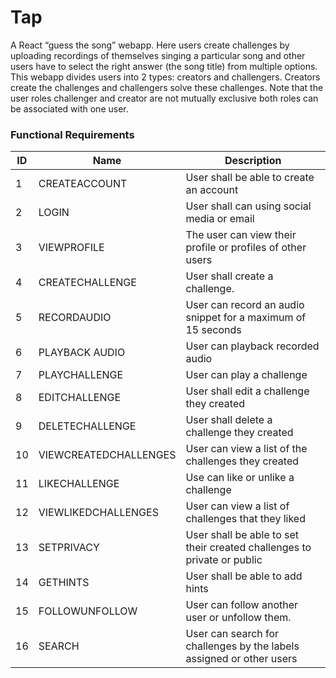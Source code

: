 # Tap

A React “guess the song” webapp. Here users create challenges by uploading recordings of themselves singing a particular song and other users have to select the right answer (the song title) from multiple options. This webapp divides users into 2 types: creators and challengers. Creators create the challenges and challengers solve these challenges. Note that the user roles challenger and creator are not mutually exclusive both roles can be associated with one user.

### Functional Requirements
| ID | Name                  | Description                                                             |
|----|-----------------------|-------------------------------------------------------------------------|
| 1  | CREATEACCOUNT         | User shall be able to create an account                                 |
| 2  | LOGIN                 | User shall can using social media or email                              |
| 3  | VIEWPROFILE           | The user can view their profile or profiles of other users              |
| 4  | CREATECHALLENGE       | User shall create a challenge.                                          |
| 5  | RECORDAUDIO           | User can record an audio snippet for a maximum of 15 seconds            |
| 6  | PLAYBACK AUDIO        | User can playback recorded audio                                        |
| 7  | PLAYCHALLENGE         | User can play a challenge                                               |
| 8  | EDITCHALLENGE         | User shall edit a challenge they created                                |
| 9  | DELETECHALLENGE       | User shall delete a challenge they created                              |
| 10 | VIEWCREATEDCHALLENGES | User can view a list of the challenges they created                     |
| 11 | LIKECHALLENGE         | Use can like or unlike a challenge                                      |
| 12 | VIEWLIKEDCHALLENGES   | User can view a list of challenges that they liked                      |
| 13 | SETPRIVACY            | User shall be able to set their created challenges to private or public |
| 14 | GETHINTS              | User shall be able to add hints                                         |
| 15 | FOLLOWUNFOLLOW        | User can follow another user or unfollow them.                          |
| 16 | SEARCH                | User can search for challenges by the labels assigned or other users    |

